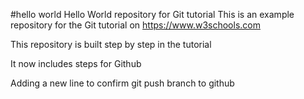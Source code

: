 #hello world
Hello World repository for Git tutorial
This is an example repository for the Git tutorial on https://www.w3schools.com

This repository is built step by step in the tutorial

It now includes steps for Github

Adding a new line to confirm git push branch to github
